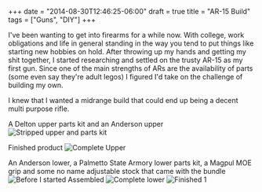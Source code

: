 +++
date = "2014-08-30T12:46:25-06:00"
draft = true
title = "AR-15 Build"
tags = ["Guns", "DIY"]
+++

I've been wanting to get into firearms for a while now. With college, work obligations and life in general standing in the way you tend to put things like starting new hobbies on hold. <!--more-->After throwing up my hands and getting my shit together, I started researching and settled on the trusty AR-15 as my first gun. Since one of the main strengths of ARs are the availability of parts (some even say they're adult legos) I figured I'd take on the challenge of building my own.

I knew that I wanted a midrange build that could end up being a decent multi purpose rifle. 

A Delton upper parts kit and an Anderson upper
![Stripped upper and parts kit](https://farm4.staticflickr.com/3885/15389816641_4b942b5077_c.jpg)

Finished product
![Complete Upper](https://farm4.staticflickr.com/3895/15206242359_ae01fc0159_c.jpg)

An Anderson lower, a Palmetto State Armory lower parts kit, a Magpul MOE grip and some no name adjustable stock that came with the bundle
![Before I started](https://farm4.staticflickr.com/3848/15369971046_d3c441501a_c.jpg)
Assembled
![Complete lower](https://farm3.staticflickr.com/2945/15206482907_d0d430e1f0_c.jpg)
![Finished 1](https://farm3.staticflickr.com/2948/15206484627_2c3bf3fb2c_c.jpg)
